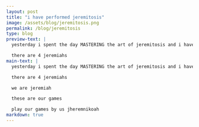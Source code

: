 ```yaml
---
layout: post
title: "i have performed jeremitosis"
image: /assets/blog/jeremitosis.png
permalink: /blog/jeremitosis
type: blog
preview-text: | 
  yesterday i spent the day MASTERING the art of jeremitosis and i have finaltly jeremitosisiszed

  there are 4 jeremiahs
main-text: | 
  yesterday i spent the day MASTERING the art of jeremitosis and i have finaltly jeremitosisiszed

  there are 4 jeremiahs

  we are jeremiah

  these are our games

  play our games by us jheremnikoah
markdown: true
---
```


